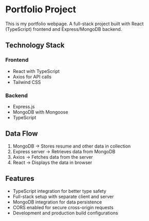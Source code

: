 # Portfolio Project

This is my portfolio webpage. A full-stack project built with React (TypeScript) frontend and Express/MongoDB backend.

## Technology Stack

### Frontend
  - React with TypeScript 
  - Axios for API calls
  - Tailwind CSS
  
### Backend
  - Express.js
  - MongoDB with Mongoose
  - TypeScript

## Data Flow
1. MongoDB → Stores resume and other data in collection
2. Express server → Retrieves data from MongoDB
3. Axios → Fetches data from the server
4. React → Displays the data in browser

## Features
- TypeScript integration for better type safety
- Full-stack setup with separate client and server
- MongoDB integration for data persistence
- CORS enabled for secure cross-origin requests
- Development and production build configurations
